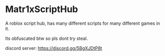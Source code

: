 # Matr1xScriptHub
A roblox script hub, has many different scripts for many different games in it.

Its obfuscated btw so pls dont try steal. 

discord server: https://discord.gg/5BgXJDtP8t
